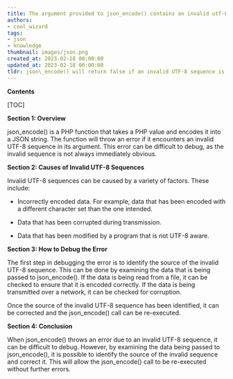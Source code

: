 ```yaml
---
title: The argument provided to json_encode() contains an invalid utf-8 sequence
authors:
- cool_wizard
tags:
- json
- knowledge
thumbnail: images/json.png
created_at: 2023-02-18 00:00:00
updated_at: 2023-02-18 00:00:00
tldr: json\_encode() will return false if an invalid UTF-8 sequence is passed as an argument.
---
```


**Contents**

[TOC]

**Section 1: Overview**

json_encode() is a PHP function that takes a PHP value and encodes it into a JSON string. The function will throw an error if it encounters an invalid UTF-8 sequence in its argument. This error can be difficult to debug, as the invalid sequence is not always immediately obvious. 

**Section 2: Causes of Invalid UTF-8 Sequences**

Invalid UTF-8 sequences can be caused by a variety of factors. These include: 

* Incorrectly encoded data. For example, data that has been encoded with a different character set than the one intended. 

* Data that has been corrupted during transmission. 

* Data that has been modified by a program that is not UTF-8 aware.

**Section 3: How to Debug the Error**

The first step in debugging the error is to identify the source of the invalid UTF-8 sequence. This can be done by examining the data that is being passed to json_encode(). If the data is being read from a file, it can be checked to ensure that it is encoded correctly. If the data is being transmitted over a network, it can be checked for corruption. 

Once the source of the invalid UTF-8 sequence has been identified, it can be corrected and the json_encode() call can be re-executed. 

**Section 4: Conclusion**

When json_encode() throws an error due to an invalid UTF-8 sequence, it can be difficult to debug. However, by examining the data being passed to json_encode(), it is possible to identify the source of the invalid sequence and correct it. This will allow the json_encode() call to be re-executed without further errors.
